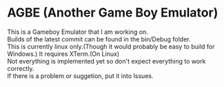 # AGBE (Another Game Boy Emulator)
This is a Gameboy Emulator that I am working on.  
Builds of the latest commit can be found in the bin/Debug folder.  
This is currently linux only.(Though it would probably be easy to build for Windows.)  It requires XTerm.(On Linux)  
Not everything is implemented yet so don't expect everything to work correctly.  
If there is a problem or suggetion, put it into Issues.
